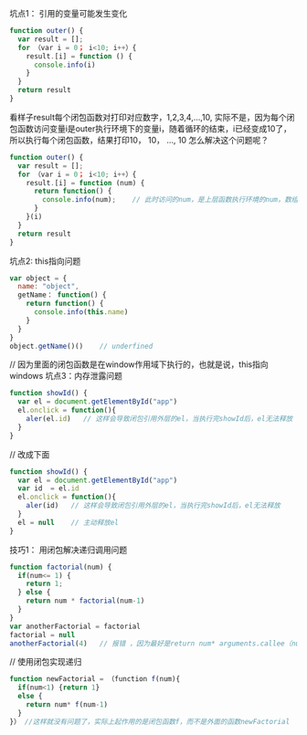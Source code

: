 坑点1： 引用的变量可能发生变化
```js
function outer() {
  var result = [];
  for （var i = 0； i<10; i++）{
    result.[i] = function () {
      console.info(i)
    }
  }
  return result
}
```
看样子result每个闭包函数对打印对应数字，1,2,3,4,...,10, 实际不是，因为每个闭包函数访问变量i是outer执行环境下的变量i，随着循环的结束，i已经变成10了，所以执行每个闭包函数，结果打印10， 10， ..., 10
怎么解决这个问题呢？
```js
function outer() {
  var result = [];
  for （var i = 0； i<10; i++）{
    result.[i] = function (num) {
      return function() {
        console.info(num);    // 此时访问的num，是上层函数执行环境的num，数组有10个函数对象，每个对象的执行环境下的number都不一样
      }
    }(i)
  }
  return result
}
```
坑点2: this指向问题
```js
var object = {
  name: "object",
  getName： function() {
    return function() {
      console.info(this.name)
    }
  }
}
object.getName()()    // underfined
```
// 因为里面的闭包函数是在window作用域下执行的，也就是说，this指向windows
坑点3：内存泄露问题
```js
function showId() {
  var el = document.getElementById("app")
  el.onclick = function(){
    aler(el.id)   // 这样会导致闭包引用外层的el，当执行完showId后，el无法释放
  }
}
```
// 改成下面
```js
function showId() {
  var el = document.getElementById("app")
  var id  = el.id
  el.onclick = function(){
    aler(id)   // 这样会导致闭包引用外层的el，当执行完showId后，el无法释放
  }
  el = null    // 主动释放el
}
```
技巧1： 用闭包解决递归调用问题
```js
function factorial(num) {
  if(num<= 1) {
    return 1;
  } else {
    return num * factorial(num-1)
  }
}
var anotherFactorial = factorial
factorial = null
anotherFactorial(4)   // 报错 ，因为最好是return num* arguments.callee（num-1），arguments.callee指向当前执行函数，但是在严格模式下不能使用该属性也会报错，所以借助闭包来实现
```

// 使用闭包实现递归
```js
function newFactorial = （function f(num){
  if(num<1) {return 1}
  else {
    return num* f(num-1)
  }
}） //这样就没有问题了，实际上起作用的是闭包函数f，而不是外面的函数newFactorial
```